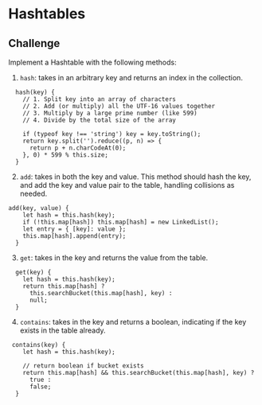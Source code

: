# Hashtables

## Challenge
Implement a Hashtable with the following methods:
1. `hash`: takes in an arbitrary key and returns an index in the collection.
```
  hash(key) {
    // 1. Split key into an array of characters
    // 2. Add (or multiply) all the UTF-16 values together
    // 3. Multiply by a large prime number (like 599)
    // 4. Divide by the total size of the array

    if (typeof key !== 'string') key = key.toString();
    return key.split('').reduce((p, n) => {
      return p + n.charCodeAt(0);
    }, 0) * 599 % this.size;
  }
  ```
2. `add`: takes in both the key and value. This method should hash the key, and add the key and value pair to the table, handling collisions as needed.
```
add(key, value) {
    let hash = this.hash(key);
    if (!this.map[hash]) this.map[hash] = new LinkedList();
    let entry = { [key]: value };
    this.map[hash].append(entry);
  }
  ```
3. `get`: takes in the key and returns the value from the table.
```
  get(key) {
    let hash = this.hash(key);
    return this.map[hash] ?
      this.searchBucket(this.map[hash], key) :
      null;
  }
```
4. `contains`: takes in the key and returns a boolean, indicating if the key exists in the table already.
```
 contains(key) {
    let hash = this.hash(key);

    // return boolean if bucket exists
    return this.map[hash] && this.searchBucket(this.map[hash], key) ?
      true :
      false;
  }
  ```
